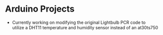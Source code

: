 Arduino Projects
================

* Currently working on modifying the original Lightbulb PCR code to utilize a DHT11 temperature and humidity sensor instead of an at30ts750
